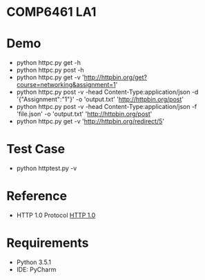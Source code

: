 # COMP6461 LA1

#   Demo
*   python httpc.py get -h
*   python httpc.py post -h
*   python httpc.py get -v 'http://httpbin.org/get?course=networking&assignment=1'
*   python httpc.py post -v -head Content-Type:application/json -d '{"Assignment":"1"}' -o 'output.txt' 'http://httpbin.org/post'
*   python httpc.py post -v -head Content-Type:application/json -f 'file.json' -o 'output.txt' 'http://httpbin.org/post'
*   python httpc.py get -v 'http://httpbin.org/redirect/5'
#   Test Case
*   python httptest.py -v

# Reference
* HTTP 1.0 Protocol
[HTTP 1.0](https://www.w3.org/Protocols/HTTP/1.0/spec.html)


# Requirements
* Python 3.5.1
* IDE: PyCharm
